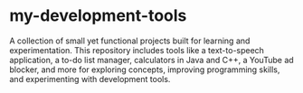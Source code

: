 # my-development-tools
A collection of small yet functional projects built for learning and experimentation. This repository includes tools like a text-to-speech application, a to-do list manager, calculators in Java and C++, a YouTube ad blocker, and more for exploring concepts, improving programming skills, and experimenting with development tools.
